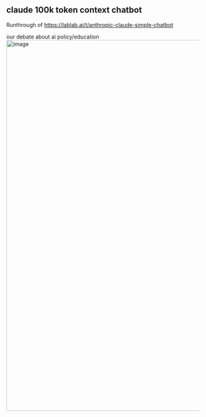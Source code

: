 ## claude 100k token context chatbot

Runthrough of https://lablab.ai/t/anthropic-claude-simple-chatbot 

our debate about ai policy/education
<img width="969" alt="image" src="https://github.com/andrewyu0/chatbot-claude/assets/5696002/15ddf1dc-cc83-4699-86d4-99918340aac6">
